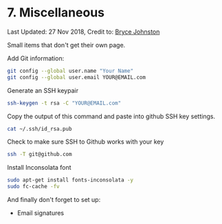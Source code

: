 # 7. Miscellaneous

Last Updated: 27 Nov 2018, Credit to: [Bryce Johnston](https://gist.github.com/beaorn)

Small items that don't get their own page.

Add Git information:

```bash
git config --global user.name "Your Name"
git config --global user.email YOUR@EMAIL.com
```

Generate an SSH keypair

```bash
ssh-keygen -t rsa -C "YOUR@EMAIL.com"
```

Copy the output of this command and paste into github SSH key settings.

```bash
cat ~/.ssh/id_rsa.pub
```

Check to make sure SSH to Github works with your key

```bash
ssh -T git@github.com
```

Install Inconsolata font

```bash
sudo apt-get install fonts-inconsolata -y
sudo fc-cache -fv
```

And finally don't forget to set up:

- Email signatures
